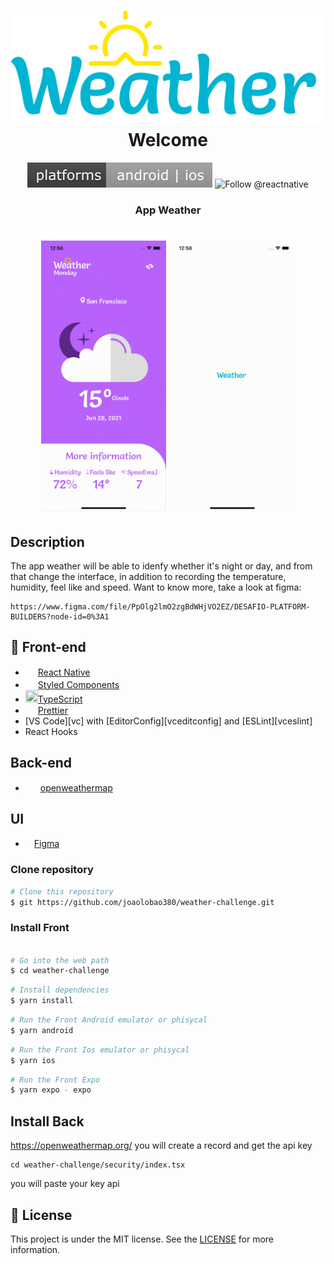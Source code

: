 <h1 align="center">
    <img alt="Weather logo" src="https://github.com/joaolobao380/weather-challenge/blob/assets/LogoBlue.svg" />
    <br>
     Welcome
</h1>

<p align="center">
    <img src="https://github.com/joaolobao380/weather-challenge/blob/assets/Platforms.svg" alt="Working in platform ios and android" />
    <img src="https://img.shields.io/npm/l/@react-native-picker/picker.svg" alt="Follow @reactnative" />
</p>



<h3 align="center">
  App Weather
</h3>




<h1 align="center">
    <img alt="Proffy" src="https://github.com/joaolobao380/weather-challenge/blob/assets/screencap-2021-06-28T035613.767Z.gif" width="200px" />
     <img alt="Proffy" src="https://github.com/joaolobao380/weather-challenge/blob/assets/screencap-2021-06-28T035803.224Z.gif" width="200px" />
</h1>

## Description

  The app weather will be able to idenfy whether it's night or day, and from that change the interface, in addition to recording the temperature, humidity, feel like and speed. Want to know more, take a look at figma: 
    
    https://www.figma.com/file/PpOlg2lmO2zgBdWHjVO2EZ/DESAFIO-PLATFORM-BUILDERS?node-id=0%3A1
   


## :rocket: Front-end
-   <img src="https://reactnative.dev/img/header_logo.svg" width="20px" height="15px">[React Native](https://reactnative.dev/)
-   <img src="https://styled-components.com/logo.png" width="20px" height="17px">[Styled Components](https://github.com/styled-components/styled-components)
-   <img src="https://upload.wikimedia.org/wikipedia/commons/thumb/4/4c/Typescript_logo_2020.svg/512px-Typescript_logo_2020.svg.png" width="20px" height="20px">[TypeScript](https://www.typescriptlang.org/)
-   <img src="https://prettier.io/icon.png" width="20px" height="15px">[Prettier](https://prettier.io/)
-   [VS Code][vc] with [EditorConfig][vceditconfig] and [ESLint][vceslint]
-   React Hooks

##  Back-end
-   <img src="https://openweathermap.org/themes/openweathermap/assets/img/logo_white_cropped.png" width="20px" height="15px"> [openweathermap](https://openweathermap.org/)


##  UI
-   <img src="https://upload.wikimedia.org/wikipedia/commons/thumb/3/33/Figma-logo.svg/400px-Figma-logo.svg.png" width="10px" height="15px"> [Figma](https://www.figma.com/file/PpOlg2lmO2zgBdWHjVO2EZ/DESAFIO-PLATFORM-BUILDERS?node-id=0%3A1)




### Clone repository
```bash
# Clone this repository
$ git https://github.com/joaolobao380/weather-challenge.git
```


### Install Front
```bash

# Go into the web path
$ cd weather-challenge
```
```bash
# Install dependencies
$ yarn install
```
```bash
# Run the Front Android emulator or phisycal
$ yarn android
```
```bash
# Run the Front Ios emulator or phisycal
$ yarn ios
```
```bash
# Run the Front Expo
$ yarn expo - expo
```

## Install Back
  https://openweathermap.org/ you will create a record and get the api key
    
    cd weather-challenge/security/index.tsx
  you will paste your key api
    

## :memo: License

This project is under the MIT license. See the [LICENSE](LICENSE) for more information.
